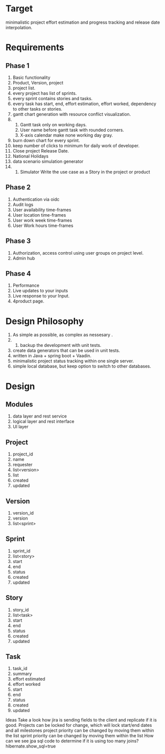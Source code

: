 # Target
minimalistic project effort estimation and progress tracking and release date interpolation.

# Requirements

## Phase 1
1. Basic functionality
2. Product, Version, project
3. project list.
4. every project has list of sprints.
5. every sprint contains stories and tasks.
6. every task has start, end, effort estimation, effort worked, dependency to other tasks or stories.
7. gantt chart generation with resource conflict visualization.
8. 1. Gantt task only on working days.
   2. User name before gantt task with rounded corners.
   3. X-axis calendar make none working day gray.
9. burn down chart for every sprint.
10. keep number of clicks to minimum for daily work of developer.
11. Close project Release Date.
12. National Holidays
13. data scenario simulation generator
14. 1. Simulator Write the use case as a Story in the project or product

## Phase 2
1. Authentication via oidc
2. Audit logs
3. User availability time-frames
4. User location time-frames
5. User work week time-frames
6. User Work hours time-frames

## Phase 3
1. Authorization, access control using user groups on project level.
2. Admin hub        

## Phase 4
1. Performance
2. Live updates to your inputs
3. Live response to your Input.
4. 4product page.


# Design Philosophy
1. As simple as possible, as complex as nessesary .
2. 1. backup the development with unit tests.
3. create data generators that can be used in unit tests.
4. written in Java + spring boot + Vaadin.
5. minimalistic project status tracking within one single server.
6. simple local database, but keep option to switch to other databases.

# Design
## Modules
1. data layer and rest service
2. logical layer and rest interface
3. UI layer

## Project

1. project_id
2. name
3. requester
4. list\<version\>
5. list <AccessGroup>
6. created
7. updated

## Version
1. version_id
2. version
3. list\<sprint\>

## Sprint
1. sprint_id
2. list\<story\>
3. start
4. end
5. status
6. created
7. updated

## Story
1. story_id
2. list\<task\>
3. start
4. end
5. status
6. created
7. updated

## Task
1. task_id
2. summary
3. effort estimated
4. effort worked
1. start
2. end
5. status
6. created
7. updated

Ideas
    Take a look how jira is sending fields to the client and replicate if it is good.
    Projects can be locked for change, which will lock start/end dates and all milestones
    project priority can be changed by moving them within the list
    sprint priority can be changed by moving them within the list
    How can we see jpa sql code to determine if it is using too many joins?
        hibernate.show_sql=true
